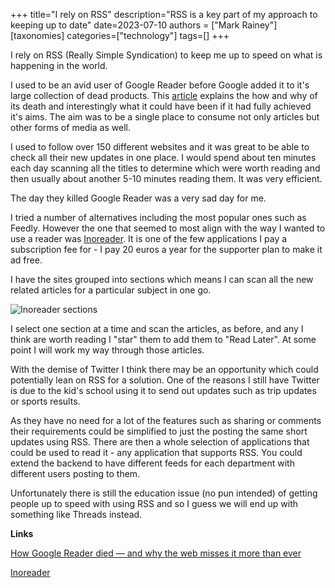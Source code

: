+++
title="I rely on RSS"
description="RSS is a key part of my approach to keeping up to date"
date=2023-07-10
authors = ["Mark Rainey"]
[taxonomies]
categories=["technology"]
tags=[]
+++

I rely on RSS (Really Simple Syndication) to keep me up to speed on what is happening in the world.

<!-- more -->

I used to be an avid user of Google Reader before Google added it to it's large collection of dead products. This [article](https://www.theverge.com/23778253/google-reader-death-2013-rss-social) explains the how and why of its death and interestingly what it could have been if it had fully achieved it's aims. The aim was to be a single place to consume not only articles but other forms of media as well.

I used to follow over 150 different websites and it was great to be able to check all their new updates in one place. I would spend about ten minutes each day scanning all the titles to determine which were worth reading and then usually about another 5-10 minutes reading them. It was very efficient.

The day they killed Google Reader was a very sad day for me.

I tried a number of alternatives including the most popular ones such as Feedly. However the one that seemed to most align with the way I wanted to use a reader was [Inoreader](https://www.inoreader.com/). It is one of the few applications I pay a subscription fee for - I pay 20 euros a year for the supporter plan to make it ad free.

I have the sites grouped into sections which means I can scan all the new related articles for a particular subject in one go. 

<img src="/posts/InoreaderSections.png" title="Inoreader sections" class="mid-image"></img><p></p>

I select one section at a time and scan the articles, as before, and any I think are worth reading I "star" them to add them to "Read Later". At some point I will work my way through those articles.

With the demise of Twitter I think there may be an opportunity which could potentially lean on RSS for a solution. One of the reasons I still have Twitter is due to the kid's school using it to send out updates such as trip updates or sports results. 

As they have no need for a lot of the features such as sharing or comments their requirements could be simplified to just the posting the same short updates using RSS. There are then a whole selection of applications that could be used to read it - any application that supports RSS. You could extend the backend to have different feeds for each department with different users posting to them. 

Unfortunately there is still the education issue (no pun intended) of getting people up to speed with using RSS and so I guess we will end up with something like Threads instead.

__Links__

[How Google Reader died — and why the web misses it more than ever](https://www.theverge.com/23778253/google-reader-death-2013-rss-social)

[Inoreader](https://www.inoreader.com/) 